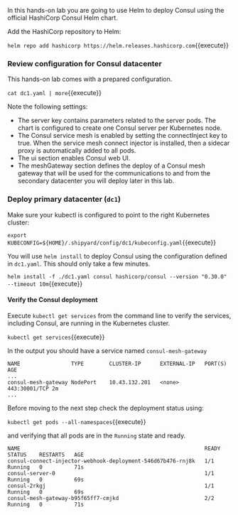 
In this hands-on lab you are going to use Helm to deploy Consul using the official HashiCorp Consul Helm chart.

Add the HashiCorp repository to Helm:

`helm repo add hashicorp https://helm.releases.hashicorp.com`{{execute}}

### Review configuration for Consul datacenter

This hands-on lab comes with a prepared configuration.

`cat dc1.yaml | more`{{execute}}

Note the following settings:

* The server key contains parameters related to the server pods. The chart is configured to create one Consul server per Kubernetes node.
* The Consul service mesh is enabled by setting the connectInject key to true. When the service mesh connect injector is installed, then a sidecar proxy is automatically added to all pods.
* The ui section enables Consul web UI.
* The meshGateway section defines the deploy of a Consul mesh gateway that will be used for the communications to and from the secondary datacenter you will deploy later in this lab.

### Deploy primary datacenter (`dc1`)

Make sure your kubectl is configured to point to the right Kubernetes cluster:

`export KUBECONFIG=${HOME}/.shipyard/config/dc1/kubeconfig.yaml`{{execute}}

You will use `helm install` to deploy Consul using the configuration defined in `dc1.yaml`. This should only take a few minutes.

`helm install -f ./dc1.yaml consul hashicorp/consul --version "0.30.0" --timeout 10m`{{execute}}

#### Verify the Consul deployment

Execute `kubectl get services` from the command line to verify the services, including Consul, are running in the Kubernetes cluster.

`kubectl get services`{{execute}}

In the output you should have a service named `consul-mesh-gateway`

```
NAME                TYPE        CLUSTER-IP      EXTERNAL-IP   PORT(S)       AGE
...
consul-mesh-gateway NodePort    10.43.132.201   <none>        443:30001/TCP 2m
...
```

Before moving to the next step check the deployment status using:

`kubectl get pods --all-namespaces`{{execute}}

and verifying that all pods are in the `Running` state and ready.

```
NAME                                                          READY   STATUS    RESTARTS   AGE
consul-connect-injector-webhook-deployment-546d67b476-rnj8k   1/1     Running   0          71s
consul-server-0                                               1/1     Running   0          69s
consul-2rkgj                                                  1/1     Running   0          69s
consul-mesh-gateway-b95f65ff7-cmjkd                           2/2     Running   0          71s
```